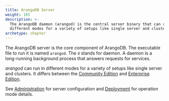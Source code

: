 ```yaml
---
title: ArangoDB Server
weight: 165
description: >-
  The ArangoDB daemon (arangod) is the central server binary that can run in
  different modes for a variety of setups like single server and clusters
archetype: chapter
---
```

The ArangoDB server is the core component of ArangoDB. The executable file to
run it is named `arangod`. The `d` stands for daemon. A daemon is a long-running
background process that answers requests for services.

_arangod_ can run in different modes for a variety of setups like single server
and clusters. It differs between the [Community Edition](../../introduction/features/community-edition.md)
and [Enterprise Edition](../../introduction/features/enterprise-edition.md).

See [Administration](../../operations/administration/_index.md) for server configuration
and [Deployment](../../deploy/deployment/_index.md) for operation mode details.
